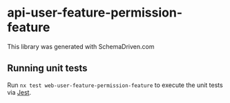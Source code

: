 
# api-user-feature-permission-feature

This library was generated with SchemaDriven.com

## Running unit tests

Run `nx test web-user-feature-permission-feature` to execute the unit tests via [Jest](https://jestjs.io).

